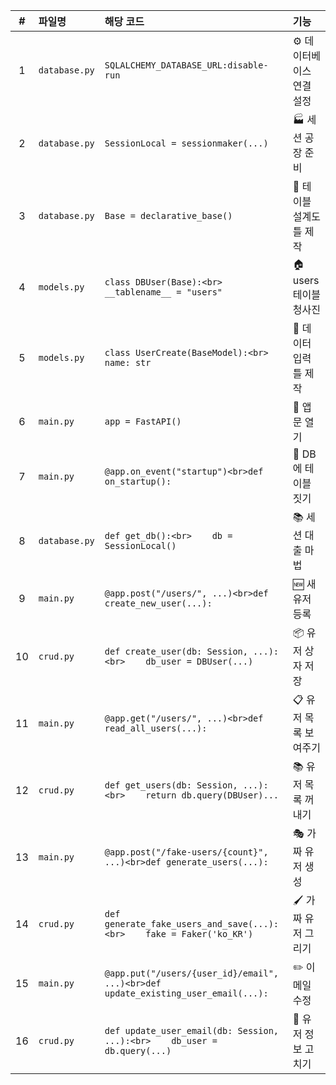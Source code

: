 | # | 파일명           | 해당 코드                                                                             | 기능               |
| :-: | :------------ | :-------------------------------------------------------------------------------- | :--------------- |
|  1  | `database.py` | `SQLALCHEMY_DATABASE_URL:disable-run`                                             | ⚙️ 데이터베이스 연결 설정  |
|  2  | `database.py` | `SessionLocal = sessionmaker(...)`                                                | 🏭 세션 공장 준비      |
|  3  | `database.py` | `Base = declarative_base()`                                                       | 📐 테이블 설계도 틀 제작  |
|  4  | `models.py`   | `class DBUser(Base):<br>    __tablename__ = "users"`                              | 🏠 users 테이블 청사진 |
|  5  | `models.py`   | `class UserCreate(BaseModel):<br>    name: str`                                   | 📝 데이터 입력 틀 제작   |
|  6  | `main.py`     | `app = FastAPI()`                                                                 | 🚪 앱 문 열기        |
|  7  | `main.py`     | `@app.on_event("startup")<br>def on_startup():`                                   | 🔨 DB에 테이블 짓기    |
|  8  | `database.py` | `def get_db():<br>    db = SessionLocal()`                                        | 📚 세션 대출 마법      |
|  9  | `main.py`     | `@app.post("/users/", ...)<br>def create_new_user(...):`                          | 🆕 새 유저 등록       |
|  10 | `crud.py`     | `def create_user(db: Session, ...):<br>    db_user = DBUser(...)`                 | 📦 유저 상자 저장      |
|  11 | `main.py`     | `@app.get("/users/", ...)<br>def read_all_users(...):`                            | 📋 유저 목록 보여주기    |
|  12 | `crud.py`     | `def get_users(db: Session, ...):<br>    return db.query(DBUser)...`              | 📚 유저 목록 꺼내기     |
|  13 | `main.py`     | `@app.post("/fake-users/{count}", ...)<br>def generate_users(...):`               | 🎭 가짜 유저 생성      |
|  14 | `crud.py`     | `def generate_fake_users_and_save(...):<br>    fake = Faker('ko_KR')`             | 🖌️ 가짜 유저 그리기    |
|  15 | `main.py`     | `@app.put("/users/{user_id}/email", ...)<br>def update_existing_user_email(...):` | ✏️ 이메일 수정        |
|  16 | `crud.py`     | `def update_user_email(db: Session, ...):<br>    db_user = db.query(...)`         | 🔧 유저 정보 고치기     |

